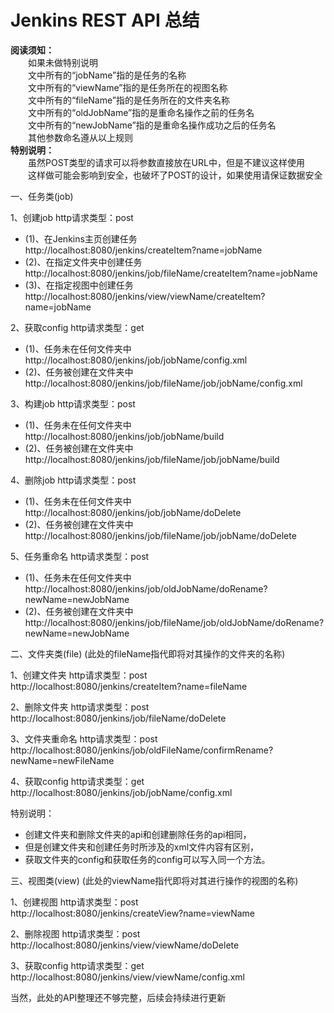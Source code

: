 # Jenkins REST API 总结
<div>
<b>阅读须知：</b>
  <div style="text-indent:2em;">如果未做特别说明<br/></div>
  <div style="text-indent:2em;">文中所有的“jobName”指的是任务的名称<br/></div>
  <div style="text-indent:2em;">文中所有的“viewName”指的是任务所在的视图名称<br/></div>
  <div style="text-indent:2em;">文中所有的“fileName”指的是任务所在的文件夹名称<br/></div>
  <div style="text-indent:2em;">文中所有的“oldJobName”指的是重命名操作之前的任务名<br/></div>
  <div style="text-indent:2em;">文中所有的“newJobName”指的是重命名操作成功之后的任务名<br/></div>
  <div style="text-indent:2em;">其他参数命名遵从以上规则<br/></div>
<b>特别说明：</b>
  <div style="text-indent:2em;">虽然POST类型的请求可以将参数直接放在URL中，但是不建议这样使用<br/></div>
  <div style="text-indent:2em;">这样做可能会影响到安全，也破坏了POST的设计，如果使用请保证数据安全</div>
</div>

一、任务类(job)

1、创建job	http请求类型：post
*  (1)、在Jenkins主页创建任务<br/>
  http://localhost:8080/jenkins/createItem?name=jobName
*  (2)、在指定文件夹中创建任务<br/>
  http://localhost:8080/jenkins/job/fileName/createItem?name=jobName
*  (3)、在指定视图中创建任务<br/>
  http://localhost:8080/jenkins/view/viewName/createItem?name=jobName

2、获取config	http请求类型：get
*  (1)、任务未在任何文件夹中<br/>
  http://localhost:8080/jenkins/job/jobName/config.xml
*  (2)、任务被创建在文件夹中<br/>
  http://localhost:8080/jenkins/job/fileName/job/jobName/config.xml

3、构建job	http请求类型：post
*  (1)、任务未在任何文件夹中<br/>
  http://localhost:8080/jenkins/job/jobName/build
*  (2)、任务被创建在文件夹中<br/>
  http://localhost:8080/jenkins/job/fileName/job/jobName/build

4、删除job	http请求类型：post
*  (1)、任务未在任何文件夹中<br/>
  http://localhost:8080/jenkins/job/jobName/doDelete
*  (2)、任务被创建在文件夹中<br/>
  http://localhost:8080/jenkins/job/fileName/job/jobName/doDelete

5、任务重命名	http请求类型：post
*  (1)、任务未在任何文件夹中<br/>
  http://localhost:8080/jenkins/job/oldJobName/doRename?newName=newJobName
*  (2)、任务被创建在文件夹中<br/>
  http://localhost:8080/jenkins/job/fileName/job/oldJobName/doRename?newName=newJobName

二、文件夹类(file)	(此处的fileName指代即将对其操作的文件夹的名称)

1、创建文件夹	http请求类型：post<br/>
  http://localhost:8080/jenkins/createItem?name=fileName
  
2、删除文件夹	http请求类型：post<br/>
  http://localhost:8080/jenkins/job/fileName/doDelete
  
3、文件夹重命名	http请求类型：post<br/>
  http://localhost:8080/jenkins/job/oldFileName/confirmRename?newName=newFileName
  
4、获取config	http请求类型：get<br/>
  http://localhost:8080/jenkins/job/jobName/config.xml

特别说明：
*  创建文件夹和删除文件夹的api和创建删除任务的api相同，
*  但是创建文件夹和创建任务时所涉及的xml文件内容有区别，
*  获取文件夹的config和获取任务的config可以写入同一个方法。

三、视图类(view)	(此处的viewName指代即将对其进行操作的视图的名称)

1、创建视图	http请求类型：post<br/>
  http://localhost:8080/jenkins/createView?name=viewName
  
2、删除视图	http请求类型：post<br/>
  http://localhost:8080/jenkins/view/viewName/doDelete
  
3、获取config	http请求类型：get<br/>
  http://localhost:8080/jenkins/view/viewName/config.xml

当然，此处的API整理还不够完整，后续会持续进行更新
